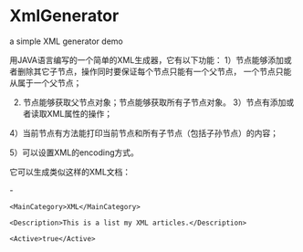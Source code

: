 XmlGenerator 
============
a simple XML generator demo

用JAVA语言编写的一个简单的XML生成器，它有以下功能：
1）节点能够添加或者删除其它子节点，操作同时要保证每个节点只能有一个父节点， 一个节点只能从属于一个父节点；

2) 节点能够获取父节点对象；节点能够获取所有子节点对象。
3）节点有添加或者读取XML属性的操作；

4）当前节点有方法能打印当前节点和所有子节点（包括子孙节点）的内容；

5）可以设置XML的encoding方式。

它可以生成类似这样的XML文档：

<?xml version="1.0" encoding="UTF-8"?>

  <CategoryList> -<Category ID="01"> 
  
    <MainCategory>XML</MainCategory> 
    
    <Description>This is a list my XML articles.</Description> 
    
    <Active>true</Active> 
    
  </Category> 
  
</CategoryList>

